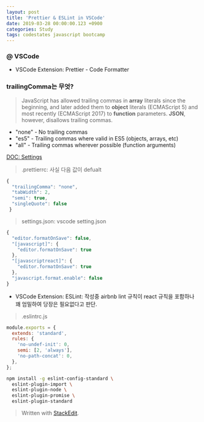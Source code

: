 ```yaml
---
layout: post
title: 'Prettier & ESLint in VSCode'
date: 2019-03-28 00:00:00.123 +0900
categories: Study
tags: codestates javascript bootcamp
---
```


### @ VSCode

- VSCode Extension: Prettier - Code Formatter

### trailingComma는 무엇?

> JavaScript has allowed trailing commas in **array** literals since the beginning, and later added them to **object** literals (ECMAScript 5) and most recently (ECMAScript 2017) to **function** parameters.
> **JSON**, however, disallows trailing commas.

- "none" - No trailing commas
- "es5" - Trailing commas where valid in ES5 (objects, arrays, etc)
- "all" - Trailing commas wherever possible (function arguments)

[DOC: Settings](https://github.com/prettier/prettier-vscode#settings)

> .prettierrc: 사실 다음 값이 defualt

```javascript
{
  "trailingComma": "none",
  "tabWidth": 2,
  "semi": true,
  "singleQuote": false
 }
```

> settings.json: vscode setting.json

```javascript
{
  "editor.formatOnSave": false,
  "[javascript]": {
    "editor.formatOnSave": true
  },
  "[javascriptreact]": {
    "editor.formatOnSave": true
  },
  "javascript.format.enable": false
}
```

- VSCode Extension: ESLint: 작성중
  airbnb lint 규칙이 react 규칙을 포함하나 꽤 엄밀하여 당장은 필요없다고 판단.

> .eslintrc.js

```javascript
module.exports = {
  extends: 'standard',
  rules: {
    'no-undef-init': 0,
    semi: [2, 'always'],
    'no-path-concat': 0,
  },
};
```

```bash
npm install -g eslint-config-standard \
  eslint-plugin-import \
  eslint-plugin-node \
  eslint-plugin-promise \
  eslint-plugin-standard
```

> Written with [StackEdit](https://stackedit.io/).

